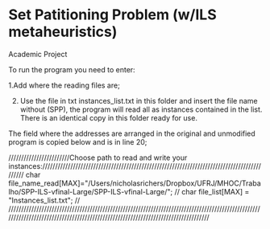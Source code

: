 # Set Patitioning Problem (w/ILS metaheuristics)

Academic Project


To run the program you need to enter:




1.Add where the reading files are;

2. Use the file in txt instances_list.txt in this folder and insert the file name without (SPP), the program will read all as instances contained in the list. There is an identical copy in this folder ready for use.


The field where the addresses are arranged in the original and unmodified program is copied below and is in line 20;


////////////////////////Choose path to read and write your instances:////////////////////////////////////////////////////////////////////////////////////////////
char file_name_read[MAX]="/Users/nicholasrichers/Dropbox/UFRJ/MHOC/Trabalho/SPP-ILS-vfinal-Large/SPP-ILS-vfinal-Large/";  //
char file_list[MAX] = "Instances_list.txt";                                                                                                                                                   //
//////////////////////////////////////////////////////////////////////////////////////////////////////////////////////////////////////////////////////////////////////////////////

